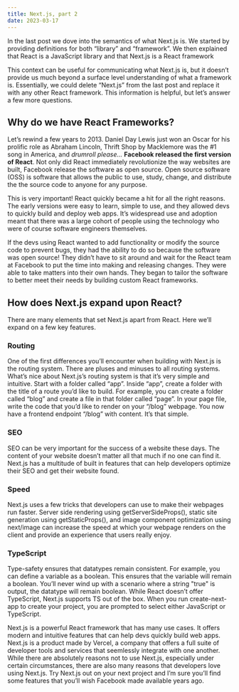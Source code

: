 ```yaml
---
title: Next.js, part 2
date: 2023-03-17
---
```


In the last post we dove into the semantics of what Next.js is. We started by providing definitions for both “library” and “framework”. We then explained that React is a JavaScript library and that Next.js is a React framework

This context can be useful for communicating what Next.js is, but it doesn’t provide us much beyond a surface level understanding of what a framework is. Essentially, we could delete “Next.js” from the last post and replace it with any other React framework. This information is helpful, but let’s answer a few more questions.

## Why do we have React Frameworks?

Let’s rewind a few years to 2013. Daniel Day Lewis just won an Oscar for his prolific role as Abraham Lincoln, Thrift Shop by Macklemore was the #1 song in America, and _drumroll please..._ **Facebook released the first version of React**. Not only did React immediately revolutionize the way websites are built, Facebook release the software as open source. Open source software (OSS) is software that allows the public to use, study, change, and distribute the the source code to anyone for any purpose.

This is very important! React quickly became a hit for all the right reasons. The early versions were easy to learn, simple to use, and they allowed devs to quickly build and deploy web apps. It’s widespread use and adoption meant that there was a large cohort of people using the technology who were of course software engineers themselves.

If the devs using React wanted to add functionality or modify the source code to prevent bugs, they had the ability to do so because the software was open source! They didn’t have to sit around and wait for the React team at Facebook to put the time into making and releasing changes. They were able to take matters into their own hands. They began to tailor the software to better meet their needs by building custom React frameworks.

## How does Next.js expand upon React?

There are many elements that set Next.js apart from React. Here we’ll expand on a few key features.

### Routing

One of the first differences you’ll encounter when building with Next.js is the routing system. There are pluses and minuses to all routing systems. What’s nice about Next.js’s routing system is that it’s very simple and intuitive. Start with a folder called “app”. Inside “app”, create a folder with the title of a route you’d like to build. For example, you can create a folder called “blog” and create a file in that folder called “page”. In your page file, write the code that you’d like to render on your “/blog” webpage. You now have a frontend endpoint “/blog” with content. It’s that simple.

### SEO

SEO can be very important for the success of a website these days. The content of your website doesn’t matter all that much if no one can find it. Next.js has a multitude of built in features that can help developers optimize their SEO and get their website found.

### Speed

Next.js uses a few tricks that developers can use to make their webpages run faster. Server side rendering using getServerSideProps(), static site generation using getStaticProps(), and image component optimization using next/image can increase the speed at which your webpage renders on the client and provide an experience that users really enjoy.

### TypeScript

Type-safety ensures that datatypes remain consistent. For example, you can define a variable as a boolean. This ensures that the variable will remain a boolean. You’ll never wind up with a scenario where a string "true" is output, the datatype will remain boolean. While React doesn’t offer TypeScript, Next.js supports TS out of the box. When you run create-next-app to create your project, you are prompted to select either JavaScript or TypeScript.

Next.js is a powerful React framework that has many use cases. It offers modern and intuitive features that can help devs quickly build web apps. Next.js is a product made by Vercel, a company that offers a full suite of developer tools and services that seemlessly integrate with one another. While there are absolutely reasons not to use Next.js, especially under certain circumstances, there are also many reasons that developers love using Next.js. Try Next.js out on your next project and I’m sure you’ll find some features that you’ll wish Facebook made available years ago.

